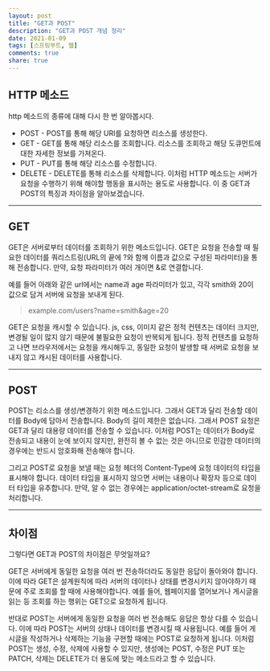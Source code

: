 ```yaml
---
layout: post
title: "GET과 POST"
description: "GET과 POST 개념 정리"
date: 2021-01-09
tags: [스프링부트, 웹]
comments: true
share: true
---
```


## HTTP 메소드
http 메소드의 종류에 대해 다시 한 번 알아봅시다. 
- POST - POST를 통해 해당 URI를 요청하면 리소스를 생성한다.
- GET - GET를 통해 해당 리소스를 조회합니다. 리소스를 조회하고 해당 도큐먼트에 대한 자세한 정보를 가져온다.
- PUT - PUT를 통해 해당 리소스를 수정합니다.
- DELETE - DELETE를 통해 리소스를 삭제합니다.
이처럼 HTTP 메소드는 서버가 요청을 수행하기 위해 해야할 행동을 표시하는 용도로 사용합니다.
이 중 GET과 POST의 특징과 차이점을 알아보겠습니다.
---

## GET

GET은 서버로부터 데이터를 조회하기 위한 메소드입니다.
GET은 요청을 전송할 때 필요한 데이터를 쿼리스트링(URL의 끝에 ?와 함께 이름과 값으로 구성된 파라미터)을 통해 전송합니다.
만약, 요청 파라미터가 여러 개이면 &로 연결합니다.

예를 들어 아래와 같은 url에서는 name과 age 파라미터가 있고, 각각 smith와 20이 값으로 담겨 서버에 요청을 보내게 된다.
> example.com/users?name=smith&age=20

GET은 요청을 캐시할 수 있습니다.
js, css, 이미지 같은 정적 컨텐츠는 데이터 크지만, 변경될 일이 많지 않기 때문에 불필요한 요청이 반복되게 됩니다.
정적 컨텐츠를 요청하고 나면 브라우저에서는 요청을 캐시해두고, 동일한 요청이 발생할 때 서버로 요청을 보내지 않고 캐시된 데이터를 사용합니다.

---

## POST

POST는 리소스를 생성/변경하기 위한 메소드입니다. 그래서 GET과 달리 전송할 데이터를 Body에 담아서 전송합니다.
Body의 길이 제한은 없습니다. 그래서 POST 요청은 GET과 달리 대용량 데이터를 전송할 수 있습니다.
이처럼 POST는 데이터가 Body로 전송되고 내용이 눈에 보이지 않지만, 완전히 볼 수 없는 것은 아니므로 민감한 데이터의 경우에는 반드시 암호화해 전송해야 합니다.

그리고 POST로 요청을 보낼 때는 요청 헤더의 Content-Type에 요청 데이터의 타입을 표시해야 합니다.
데이터 타입을 표시하지 않으면 서버는 내용이나 확장자 등으로 데이터 타입을 유추합니다.
만약, 알 수 없는 경우에는 application/octet-stream로 요청을 처리합니다.

---

## 차이점
그렇다면 GET과 POST의 차이점은 무엇일까요?

GET은 서버에게 동일한 요청을 여러 번 전송하더라도 동일한 응답이 돌아와야 합니다.
이에 따라 GET은 설계원칙에 따라 서버의 데이터나 상태를 변경시키지 않아야하기 때문에 주로 조회를 할 때에 사용해야합니다.
예를 들어, 웹페이지를 열어보거나 게시글을 읽는 등 조회를 하는 행위는 GET으로 요청하게 됩니다.

반대로 POST는 서버에게 동일한 요청을 여러 번 전송해도 응답은 항상 다를 수 있습니다.
이에 따라 POST는 서버의 상태나 데이터를 변경시킬 때 사용됩니다.
예를 들어 게시글을 작성하거나 삭제하는 기능을 구현할 때에는 POST로 요청하게 됩니다.
이처럼 POST는 생성, 수정, 삭제에 사용할 수 있지만, 생성에는 POST, 수정은 PUT 또는 PATCH, 삭제는 DELETE가 더 용도에 맞는 메소드라고 할 수 있습니다.

